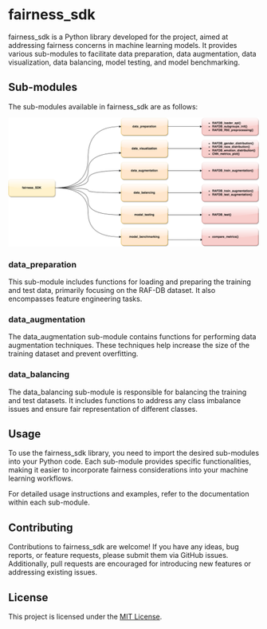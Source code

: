 # fairness_sdk

fairness_sdk is a Python library developed for the project, aimed at addressing fairness concerns in machine learning models. It provides various sub-modules to facilitate data preparation, data augmentation, data visualization, data balancing, model testing, and model benchmarking.

## Sub-modules

The sub-modules available in fairness_sdk are as follows:

![Sub-module Tree](fairness.png)

### data_preparation

This sub-module includes functions for loading and preparing the training and test data, primarily focusing on the RAF-DB dataset. It also encompasses feature engineering tasks.

### data_augmentation

The data_augmentation sub-module contains functions for performing data augmentation techniques. These techniques help increase the size of the training dataset and prevent overfitting.

### data_balancing

The data_balancing sub-module is responsible for balancing the training and test datasets. It includes functions to address any class imbalance issues and ensure fair representation of different classes.

## Usage

To use the fairness_sdk library, you need to import the desired sub-modules into your Python code. Each sub-module provides specific functionalities, making it easier to incorporate fairness considerations into your machine learning workflows.

For detailed usage instructions and examples, refer to the documentation within each sub-module.

## Contributing

Contributions to fairness_sdk are welcome! If you have any ideas, bug reports, or feature requests, please submit them via GitHub issues. Additionally, pull requests are encouraged for introducing new features or addressing existing issues.

## License

This project is licensed under the [MIT License](LICENSE).
